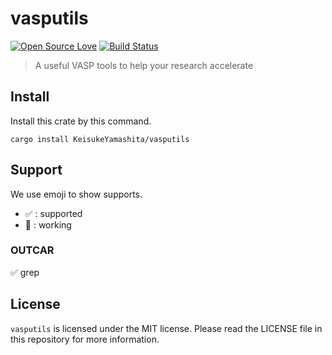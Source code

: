 # vasputils

[![Open Source Love](https://badges.frapsoft.com/os/v1/open-source.svg?v=103)](https://github.com/ellerbrock/open-source-badges/)
[![Build Status](https://travis-ci.com/KeisukeYamashita/vasp-utils.svg?branch=master)](https://travis-ci.com/KeisukeYamashita/vasp-utils)

> A useful VASP tools to help your research accelerate

## Install

Install this crate by this command.

```
cargo install KeisukeYamashita/vasputils
```

## Support

We use emoji to show supports.

-  ✅ : supported
-  🚧 : working

### OUTCAR

✅ grep

## License

`vasputils` is licensed under the MIT license. Please read the LICENSE file in this repository for more information.